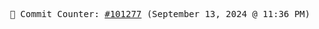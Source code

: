 <p align="center">
    <samp>
        📮 Commit Counter: <a href="https://github.com/Javascript-void0/Javascript-void0/commits/main">#101277</a> (September 13, 2024 @ 11:36 PM)
    </samp>
</p>